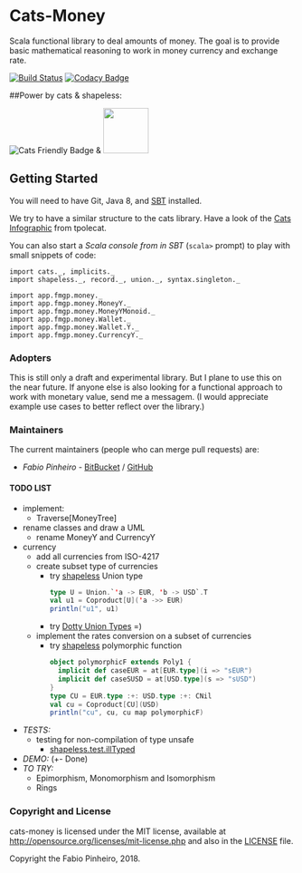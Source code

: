 # Cats-Money

Scala functional library to deal amounts of money.
The goal is to provide basic mathematical reasoning to work in money currency and exchange rate.

[![Build Status](https://travis-ci.com/FabioPinheiro/cats-money.svg?branch=master)](https://travis-ci.com/FabioPinheiro/cats-money)
[![Codacy Badge](https://api.codacy.com/project/badge/Grade/9e9fffffdf4e45a7b6c99bb4939a0ce3)](https://app.codacy.com/app/fabiomgpinheiro/cats-money?utm_source=github.com&utm_medium=referral&utm_content=FabioPinheiro/cats-money&utm_campaign=Badge_Grade_Dashboard)

##Power by cats & shapeless:

![Cats Friendly Badge][cats-badge]
&
<img src="https://pbs.twimg.com/media/Ci-p9mmXAAAlPyx.jpg:small" width="80">

## Getting Started

You will need to have Git, Java 8, and [SBT][sbt] installed.

We try to have a similar structure to the cats library.
Have a look of the [Cats Infographic][cats-infographic] from tpolecat.

You can also start a *Scala console from in SBT* (`scala>` prompt)
to play with small snippets of code:

```
import cats._, implicits._
import shapeless._, record._, union._, syntax.singleton._

import app.fmgp.money._
import app.fmgp.money.MoneyY._
import app.fmgp.money.MoneyYMonoid._
import app.fmgp.money.Wallet._
import app.fmgp.money.Wallet.Y._
import app.fmgp.money.CurrencyY._
```


### Adopters
This is still only a draft and experimental library.
But I plane to use this on the near future.
If anyone else is also looking for a functional approach to work with monetary value, send me a messagem.
(I would appreciate example use cases to better reflect over the library.)

### Maintainers
The current maintainers (people who can merge pull requests) are:

  * *Fabio Pinheiro* - [BitBucket](https://bitbucket.org/FabioPinheiro/) / [GitHub](https://github.com/FabioPinheiro)

#### TODO LIST
  * implement:
    * Traverse\[MoneyTree\]
  * rename classes and draw a UML
    * rename MoneyY and CurrencyY
  * currency
    * add all currencies from ISO-4217
    * create subset type of currencies
      * try [shapeless][shapeless] Union type
        ```scala
        type U = Union.`'a -> EUR, 'b -> USD`.T
        val u1 = Coproduct[U]('a ->> EUR)
        println("u1", u1)
        ```
      * try [Dotty Union Types](https://dotty.epfl.ch/docs/reference/union-types.html) =)
    * implement the rates conversion on a subset of currencies
      * try [shapeless][shapeless] polymorphic function
        ```scala
        object polymorphicF extends Poly1 {
          implicit def caseEUR = at[EUR.type](i => "sEUR")
          implicit def caseSUSD = at[USD.type](s => "sUSD")
        }
        type CU = EUR.type :+: USD.type :+: CNil
        val cu = Coproduct[CU](USD)
        println("cu", cu, cu map polymorphicF)
        ```
  * *TESTS:*
    * testing for non-compilation of type unsafe
      * [shapeless.test.illTyped][shapeless]
  * *DEMO:* (+- Done)
  * *TO TRY:*
    * Epimorphism, Monomorphism and Isomorphism
    * Rings

### Copyright and License

cats-money is licensed under the MIT license, available at
http://opensource.org/licenses/mit-license.php and also in the
[LICENSE](LICENSE) file.

Copyright the Fabio Pinheiro, 2018.

[cats-badge]: https://typelevel.org/cats/img/cats-badge-tiny.png
[cats-infographic]: https://github.com/tpolecat/cats-infographic
[book]: https://underscore.io/books/advanced-scala
[sbt]: http://scala-sbt.org
[scala-ide]: http://scala-ide.org
[shapeless]: https://github.com/milessabin/shapeless
